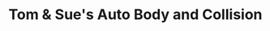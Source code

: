 ---
title: "Tom & Sue's Auto Body and Collision"
url: /mertztown/tom-und-sues-auto-body-and-collision/
shop: Autowerkstatt
---